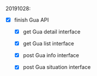 20191028:
- [x] finish Gua API
  - [x] get Gua detail interface 
  - [x] get Gua list interface
  - [x] post Gua info interface
  - [x] post Gua situation interface
  
  